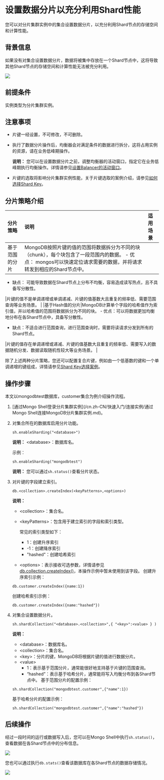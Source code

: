 # 设置数据分片以充分利用Shard性能

您可以对分片集群实例中的集合设置数据分片，以充分利用Shard节点的存储空间和计算性能。

## 背景信息

如果没有对集合设置数据分片，数据将被集中存放在一个Shard节点中，这将导致其他Shard节点的存储空间和计算性能无法被充分利用。

![](https://static-aliyun-doc.oss-accelerate.aliyuncs.com/assets/img/zh-CN/7230937951/p33995.png)

## 前提条件

实例类型为分片集群实例。

## 注意事项

-   片键一经设置，不可修改，不可删除。
-   执行了数据分片操作后，均衡器会对满足条件的数据进行拆分，这将占用实例的资源，请在业务低峰期操作。

    **说明：** 您可以在设置数据分片之前，调整均衡器的活动窗口，指定它在业务低峰期执行均衡操作。详情请参见[设置Balancer的活动窗口](/cn.zh-CN/最佳实践/管理MongoDB均衡器Balancer.md)。

-   片键的选取将影响分片集群实例性能，关于片键选取的案例介绍，请参见[如何选择Shard Key](https://help.aliyun.com/document_detail/64561.html#h2--shard-key-3)。

## 分片策略介绍

|分片策略|说明|适用场景|
|:---|:-|:---|
|基于范围的分片|MongoDB按照片键的值的范围将数据拆分为不同的块（chunk），每个块包含了一段范围内的数据。 -   优点： mongos可以快速定位请求需要的数据，并将请求转发到相应的Shard节点中。
-   缺点： 可能导致数据在Shard节点上分布不均衡，容易造成读写热点，且不具备写分散性。

|片键的值不是单调递增或单调递减、片键的值基数大且重复的频率低、需要范围查询等业务场景。 |
|基于Hash值的分片|MongoDB计算单个字段的哈希值作为索引值，并以哈希值的范围将数据拆分为不同的块。 -   优点：可以将数据更加均衡地分布在各Shard节点中，具备写分散性。
-   缺点：不适合进行范围查询，进行范围查询时，需要将读请求分发到所有的Shard节点。

|片键的值存在单调递增或递减、片键的值基数大且重复的频率低、需要写入的数据随机分发、数据读取随机性较大等业务场景。 |

除了上述两种分片策略，您还可以配置复合片键，例如由一个低基数的键和一个单调递增的键组成，详情请参见[Shard Key选择案例](https://help.aliyun.com/document_detail/64561.html#h2--shard-key-3)。

## 操作步骤

本文以mongodbtest数据库，customer集合为例介绍操作流程。

1.  [通过Mongo Shell登录分片集群实例](/cn.zh-CN/快速入门/连接实例/通过Mongo Shell连接MongoDB分片集群实例.md)。
2.  对集合所在的数据库启用分片功能。

    ```
    sh.enableSharding("<database>")
    ```

    **说明：** <database\>：数据库名。

    示例：

    ```
    sh.enableSharding("mongodbtest")
    ```

    **说明：** 您可以通过`sh.status()`查看分片状态。

3.  对片键的字段建立索引。

    ```
    db.<collection>.createIndex(<keyPatterns>,<options>)
    ```

    **说明：**

    -   <collection\>：集合名。
    -   <keyPatterns\>：包含用于建立索引的字段和索引类型。

        常见的索引类型如下：

        -   1：创建升序索引
        -   -1：创建降序索引
        -   "hashed"：创建哈希索引
    -   <options\>：表示接收可选参数，详情请参见[db.collection.createIndex\(\)](https://docs.mongodb.com/manual/reference/method/db.collection.createIndex/)，本操作示例中暂未使用到该字段。
    创建升序索引示例：

    ```
    db.customer.createIndex({name:1})
    ```

    创建哈希索引示例：

    ```
    db.customer.createIndex({name:"hashed"})
    ```

4.  对集合设置数据分片。

    ```
    sh.shardCollection("<database>.<collection>",{ "<key>":<value> } ) 
    ```

    **说明：**

    -   <database\>：数据库名。
    -   <collection\>：集合名。
    -   <key\>：分片的键，MongoDB将根据片键的值进行数据分片。
    -   <value\>
        -   1：表示基于范围分片，通常能很好地支持基于片键的范围查询。
        -   “hashed”：表示基于哈希分片，通常能将写入均衡分布到各Shard节点中。
    基于范围分片的配置示例：

    ```
    sh.shardCollection("mongodbtest.customer",{"name":1})
    ```

    基于哈希分片的配置示例：

    ```
    sh.shardCollection("mongodbtest.customer",{"name":"hashed"})
    ```


## 后续操作

经过一段时间的运行或数据写入后，您可以在Mongo Shell中执行`sh.status()`，查看数据在各Shard节点中的分布信息。

![](https://static-aliyun-doc.oss-accelerate.aliyuncs.com/assets/img/zh-CN/7230937951/p34049.png)

您也可以通过执行`db.stats()`查看该数据库在各Shard节点的数据存储情况。

![](https://static-aliyun-doc.oss-accelerate.aliyuncs.com/assets/img/zh-CN/7230937951/p33949.png)

